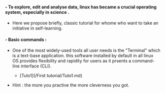 #### - To explore, edit and analyse data, linux has became a crucial operating system, especially in science . 

  - Here we propose briefly, classic tutorial for whome who want to take an initiative in self-learning. 

#### - Basic commands :
  - One of the most widely-used tools all user needs is the "Terminal" which is a text-base application. this software installed by default in all linux OS provides flexibility and rapidity for users as it prsents a command-line interface (CLI).
  
    * [Tuto1](/First tutorial/Tuto1.md)
  - Hint : the more you practive the more cleverness you got.
    
